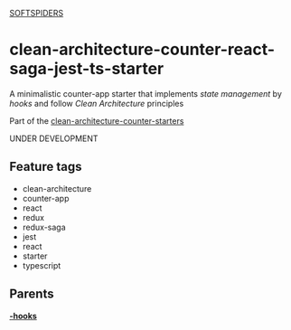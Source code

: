 [SOFTSPIDERS](https://github.com/softspiders/softspiders)

# clean-architecture-counter-react-saga-jest-ts-starter

A minimalistic counter-app starter that implements *state management* by *hooks* and follow *Clean Architecture* principles

Part of the [clean-architecture-counter-starters](https://github.com/softspiders/clean-architecture-counter-starters/blob/master/README.md)

UNDER DEVELOPMENT

## Feature tags
- clean-architecture
- counter-app
- react
- redux
- redux-saga
- jest
- react
- starter
- typescript

## Parents

[**-hooks**](https://github.com/softspiders/clean-architecture-counter-starters/tree/clean-architecture-counter-react)

